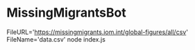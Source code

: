 # MissingMigrantsBot

FileURL='https://missingmigrants.iom.int/global-figures/all/csv' FileName='data.csv' node index.js